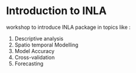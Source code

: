 # Introduction to INLA 

workshop to introduce INLA package in topics like :
1. Descriptive analysis
2. Spatio temporal Modelling
3. Model Accuracy
4. Cross-validation
5. Forecasting
